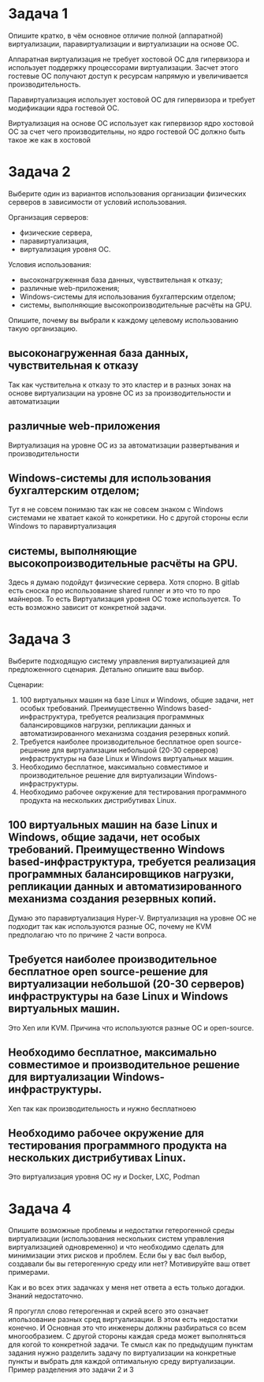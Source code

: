 # Задача 1

Опишите кратко, в чём основное отличие полной (аппаратной) виртуализации, паравиртуализации и виртуализации на основе ОС.

  Аппаратная виртуализация не требует хостовой ОС для гипервизора и использует поддержку процессорами виртуализации.
  Засчет этого гостевые ОС получают доступ к ресурсам напрямую и увеличивается производительность.

  Паравиртуализация использует хостовой ОС для гипервизора и требует модификации ядра гостевой ОС.

  Виртуализация на основе ОC использует как гипервизор ядро хостовой ОС за счет чего производительны, но ядро гостевой ОС
  должно быть такое же как в хостовой

# Задача 2

Выберите один из вариантов использования организации физических серверов в зависимости от условий использования.

Организация серверов:

* физические сервера,
* паравиртуализация,
* виртуализация уровня ОС.

Условия использования:

* высоконагруженная база данных, чувствительная к отказу;
* различные web-приложения;
* Windows-системы для использования бухгалтерским отделом;
* системы, выполняющие высокопроизводительные расчёты на GPU.

Опишите, почему вы выбрали к каждому целевому использованию такую организацию.

## высоконагруженная база данных, чувствительная к отказу

Так как чуствительна к отказу то это кластер и в разных зонах на основе виртуализации на уровне ОС из за производительности
и автоматизации

## различные web-приложения

Виртуализация на уровне ОС из за автоматизации развертывания и производительности

## Windows-системы для использования бухгалтерским отделом;

Тут я не совсем понимаю так как не совсем знаком с Windows системами не хватает какой то конкретики.
Но с другой стороны если Windows то паравиртуализация

## системы, выполняющие высокопроизводительные расчёты на GPU.

Здесь я думаю подойдут физические сервера. Хотя спорно. В gitlab есть сноска
про использование shared runner и это что то про майнеров. То есть Виртуализация уровня ОС тоже используется.
То есть возможно зависит от конкретной задачи.

# Задача 3

Выберите подходящую систему управления виртуализацией для предложенного сценария. Детально опишите ваш выбор.

Сценарии:

  1. 100 виртуальных машин на базе Linux и Windows, общие задачи, нет особых требований. Преимущественно Windows based-инфраструктура, требуется реализация программных балансировщиков нагрузки, репликации данных и автоматизированного механизма создания резервных копий.
  2. Требуется наиболее производительное бесплатное open source-решение для виртуализации небольшой (20-30 серверов) инфраструктуры на базе Linux и Windows виртуальных машин.
  3. Необходимо бесплатное, максимально совместимое и производительное решение для виртуализации Windows-инфраструктуры.
  4. Необходимо рабочее окружение для тестирования программного продукта на нескольких дистрибутивах Linux.

## 100 виртуальных машин на базе Linux и Windows, общие задачи, нет особых требований. Преимущественно Windows based-инфраструктура, требуется реализация программных балансировщиков нагрузки, репликации данных и автоматизированного механизма создания резервных копий.

Думаю это паравиртуализация Hyper-V. Виртуализация на уровне ОС не подходит так как используются разные ОС, почему не KVM предполагаю что по причине 2 части вопроса.

## Требуется наиболее производительное бесплатное open source-решение для виртуализации небольшой (20-30 серверов) инфраструктуры на базе Linux и Windows виртуальных машин.

Это Xen или KVM. Причина что используются разные ОС и open-source. 

## Необходимо бесплатное, максимально совместимое и производительное решение для виртуализации Windows-инфраструктуры.

Xen так как производительность и нужно бесплатноею

## Необходимо рабочее окружение для тестирования программного продукта на нескольких дистрибутивах Linux.

Это виртуализация уровня ОС ну и Docker, LXC, Podman

# Задача 4

Опишите возможные проблемы и недостатки гетерогенной среды виртуализации (использования нескольких систем управления виртуализацией одновременно) и что необходимо сделать для минимизации этих рисков и проблем. Если бы у вас был выбор, создавали бы вы гетерогенную среду или нет? Мотивируйте ваш ответ примерами.

Как и во всех этих задачках у меня нет ответа а есть только догадки. Знаний недостаточно.

Я прогуглл слово гетерогенная и скрей всего это означает ипользование разных сред виртуализации.
В этом есть недостатки конечно. И Основная это что инженеры должны разбираться со всем многообразием.
С другой стороны каждая среда может выполняться для когой то конкретной задачи. Те смысл как по предыдущим пунктам задания нужно разделить задачу по виртуализации на конкретные пункты и выбрать для каждой оптимальную среду виртуализации.
Пример разделения это задачи 2 и 3

